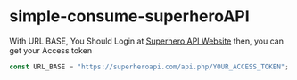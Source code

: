 # simple-consume-superheroAPI

With URL BASE, You Should Login at [Superhero API Website](https://superheroapi.com/)
then, you can get your Access token 


```javascript
const URL_BASE = "https://superheroapi.com/api.php/YOUR_ACCESS_TOKEN";
```

